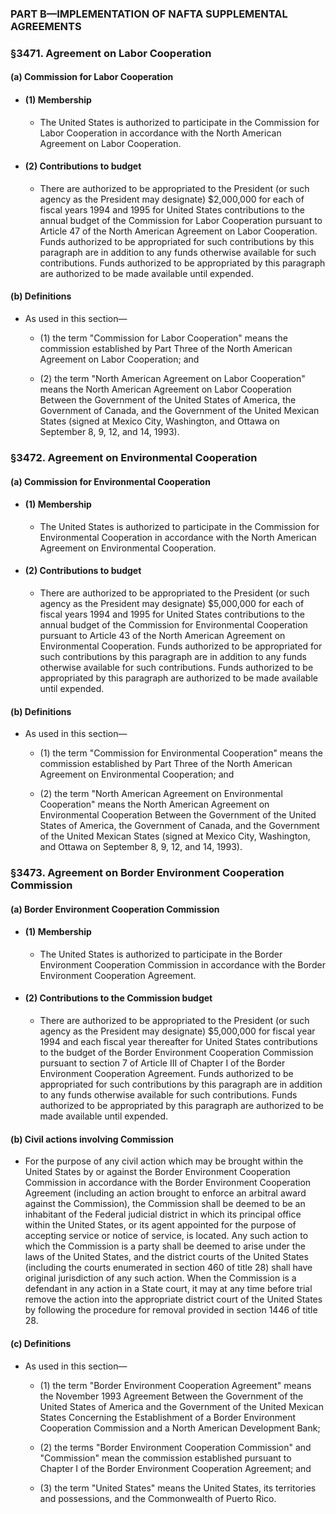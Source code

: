### PART B—IMPLEMENTATION OF NAFTA SUPPLEMENTAL AGREEMENTS

### §3471. Agreement on Labor Cooperation
#### (a) Commission for Labor Cooperation
* #### (1) Membership
  * The United States is authorized to participate in the Commission for Labor Cooperation in accordance with the North American Agreement on Labor Cooperation.

* #### (2) Contributions to budget
  * There are authorized to be appropriated to the President (or such agency as the President may designate) $2,000,000 for each of fiscal years 1994 and 1995 for United States contributions to the annual budget of the Commission for Labor Cooperation pursuant to Article 47 of the North American Agreement on Labor Cooperation. Funds authorized to be appropriated for such contributions by this paragraph are in addition to any funds otherwise available for such contributions. Funds authorized to be appropriated by this paragraph are authorized to be made available until expended.

#### (b) Definitions
* As used in this section—

  * (1) the term "Commission for Labor Cooperation" means the commission established by Part Three of the North American Agreement on Labor Cooperation; and

  * (2) the term "North American Agreement on Labor Cooperation" means the North American Agreement on Labor Cooperation Between the Government of the United States of America, the Government of Canada, and the Government of the United Mexican States (signed at Mexico City, Washington, and Ottawa on September 8, 9, 12, and 14, 1993).

### §3472. Agreement on Environmental Cooperation
#### (a) Commission for Environmental Cooperation
* #### (1) Membership
  * The United States is authorized to participate in the Commission for Environmental Cooperation in accordance with the North American Agreement on Environmental Cooperation.

* #### (2) Contributions to budget
  * There are authorized to be appropriated to the President (or such agency as the President may designate) $5,000,000 for each of fiscal years 1994 and 1995 for United States contributions to the annual budget of the Commission for Environmental Cooperation pursuant to Article 43 of the North American Agreement on Environmental Cooperation. Funds authorized to be appropriated for such contributions by this paragraph are in addition to any funds otherwise available for such contributions. Funds authorized to be appropriated by this paragraph are authorized to be made available until expended.

#### (b) Definitions
* As used in this section—

  * (1) the term "Commission for Environmental Cooperation" means the commission established by Part Three of the North American Agreement on Environmental Cooperation; and

  * (2) the term "North American Agreement on Environmental Cooperation" means the North American Agreement on Environmental Cooperation Between the Government of the United States of America, the Government of Canada, and the Government of the United Mexican States (signed at Mexico City, Washington, and Ottawa on September 8, 9, 12, and 14, 1993).

### §3473. Agreement on Border Environment Cooperation Commission
#### (a) Border Environment Cooperation Commission
* #### (1) Membership
  * The United States is authorized to participate in the Border Environment Cooperation Commission in accordance with the Border Environment Cooperation Agreement.

* #### (2) Contributions to the Commission budget
  * There are authorized to be appropriated to the President (or such agency as the President may designate) $5,000,000 for fiscal year 1994 and each fiscal year thereafter for United States contributions to the budget of the Border Environment Cooperation Commission pursuant to section 7 of Article III of Chapter I of the Border Environment Cooperation Agreement. Funds authorized to be appropriated for such contributions by this paragraph are in addition to any funds otherwise available for such contributions. Funds authorized to be appropriated by this paragraph are authorized to be made available until expended.

#### (b) Civil actions involving Commission
* For the purpose of any civil action which may be brought within the United States by or against the Border Environment Cooperation Commission in accordance with the Border Environment Cooperation Agreement (including an action brought to enforce an arbitral award against the Commission), the Commission shall be deemed to be an inhabitant of the Federal judicial district in which its principal office within the United States, or its agent appointed for the purpose of accepting service or notice of service, is located. Any such action to which the Commission is a party shall be deemed to arise under the laws of the United States, and the district courts of the United States (including the courts enumerated in section 460 of title 28) shall have original jurisdiction of any such action. When the Commission is a defendant in any action in a State court, it may at any time before trial remove the action into the appropriate district court of the United States by following the procedure for removal provided in section 1446 of title 28.

#### (c) Definitions
* As used in this section—

  * (1) the term "Border Environment Cooperation Agreement" means the November 1993 Agreement Between the Government of the United States of America and the Government of the United Mexican States Concerning the Establishment of a Border Environment Cooperation Commission and a North American Development Bank;

  * (2) the terms "Border Environment Cooperation Commission" and "Commission" mean the commission established pursuant to Chapter I of the Border Environment Cooperation Agreement; and

  * (3) the term "United States" means the United States, its territories and possessions, and the Commonwealth of Puerto Rico.